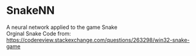 # SnakeNN

A neural network applied to the game Snake  
Orginal Snake Code from: https://codereview.stackexchange.com/questions/263298/win32-snake-game
